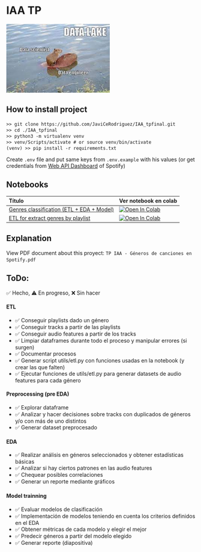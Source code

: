 # IAA TP

![data lake carpincho](assets/carpincho.jpg)

## How to install project

```shell
>> git clone https://github.com/JaviCeRodriguez/IAA_tpfinal.git
>> cd ./IAA_tpfinal
>> python3 -m virtualenv venv
>> venv/Scripts/activate # or source venv/bin/activate
(venv) >> pip install -r requirements.txt
```

Create `.env` file and put same keys from `.env.example` with his values (or get credentials from [Web API Dashboard](https://developer.spotify.com/dashboard) of Spotify)

## Notebooks

| Título | Ver notebook en colab |
|:-------|:----------------------|
| [Genres classification (ETL + EDA + Model)](genre_classification.ipynb) | [![Open In Colab](https://colab.research.google.com/assets/colab-badge.svg)](https://colab.research.google.com/github/JaviCeRodriguez/IAA_tpfinal/blob/main/genre_classification.ipynb) |
| [ETL for extract genres by playlist](spotify_get_playlist_test.ipynb) | [![Open In Colab](https://colab.research.google.com/assets/colab-badge.svg)](https://colab.research.google.com/github/JaviCeRodriguez/IAA_tpfinal/blob/main/spotify_get_playlist_test.ipynb) |

## Explanation

View PDF document about this proyect: `TP IAA - Géneros de canciones en Spotify.pdf`

## ToDo:

✅ Hecho, ⚠️ En progreso, ❌ Sin hacer

#### ETL

- ✅ Conseguir playlists dado un género
- ✅ Conseguir tracks a partir de las playlists
- ✅ Conseguir audio features a partir de los tracks
- ✅ Limpiar dataframes durante todo el proceso y manipular errores (si surgen)
- ✅ Documentar procesos
- ✅ Generar script utils/etl.py con funciones usadas en la notebook (y crear las que falten)
- ✅ Ejecutar funciones de utils/etl.py para generar datasets de audio features para cada género

#### Preprocessing (pre EDA)

- ✅ Explorar dataframe
- ✅ Analizar y hacer decisiones sobre tracks con duplicados de géneros y/o con más de uno distintos
- ✅ Generar dataset preprocesado

#### EDA

- ✅ Realizar análisis en géneros seleccionados y obtener estadísticas básicas
- ✅ Analizar si hay ciertos patrones en las audio features
- ✅ Chequear posibles correlaciones
- ✅ Generar un reporte mediante gráficos

#### Model trainning

- ✅ Evaluar modelos de clasificación
- ✅ Implementación de modelos teniendo en cuenta los criterios definidos en el EDA
- ✅ Obtener métricas de cada modelo y elegir el mejor
- ✅ Predecir géneros a partir del modelo elegido
- ✅ Generar reporte (diapositiva)